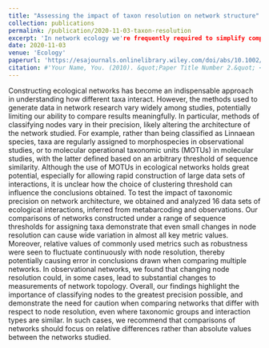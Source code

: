 ```yaml
---
title: "Assessing the impact of taxon resolution on network structure"
collection: publications
permalink: /publication/2020-11-03-taxon-resolution
excerpt: 'In network ecology we're frequently required to simplify complex data into nodes, we here demonstrate the impact of this on perceived network structure'
date: 2020-11-03
venue: 'Ecology'
paperurl: 'https://esajournals.onlinelibrary.wiley.com/doi/abs/10.1002/ecy.3256'
citation: #'Your Name, You. (2010). &quot;Paper Title Number 2.&quot; <i>Journal 1</i>. 1(2).'
---
```


Constructing ecological networks has become an indispensable approach in understanding how different taxa interact. However, the methods used to generate data in network research vary widely among studies, potentially limiting our ability to compare results meaningfully. In particular, methods of classifying nodes vary in their precision, likely altering the architecture of the network studied. For example, rather than being classified as Linnaean species, taxa are regularly assigned to morphospecies in observational studies, or to molecular operational taxonomic units (MOTUs) in molecular studies, with the latter defined based on an arbitrary threshold of sequence similarity. Although the use of MOTUs in ecological networks holds great potential, especially for allowing rapid construction of large data sets of interactions, it is unclear how the choice of clustering threshold can influence the conclusions obtained. To test the impact of taxonomic precision on network architecture, we obtained and analyzed 16 data sets of ecological interactions, inferred from metabarcoding and observations. Our comparisons of networks constructed under a range of sequence thresholds for assigning taxa demonstrate that even small changes in node resolution can cause wide variation in almost all key metric values. Moreover, relative values of commonly used metrics such as robustness were seen to fluctuate continuously with node resolution, thereby potentially causing error in conclusions drawn when comparing multiple networks. In observational networks, we found that changing node resolution could, in some cases, lead to substantial changes to measurements of network topology. Overall, our findings highlight the importance of classifying nodes to the greatest precision possible, and demonstrate the need for caution when comparing networks that differ with respect to node resolution, even where taxonomic groups and interaction types are similar. In such cases, we recommend that comparisons of networks should focus on relative differences rather than absolute values between the networks studied.
